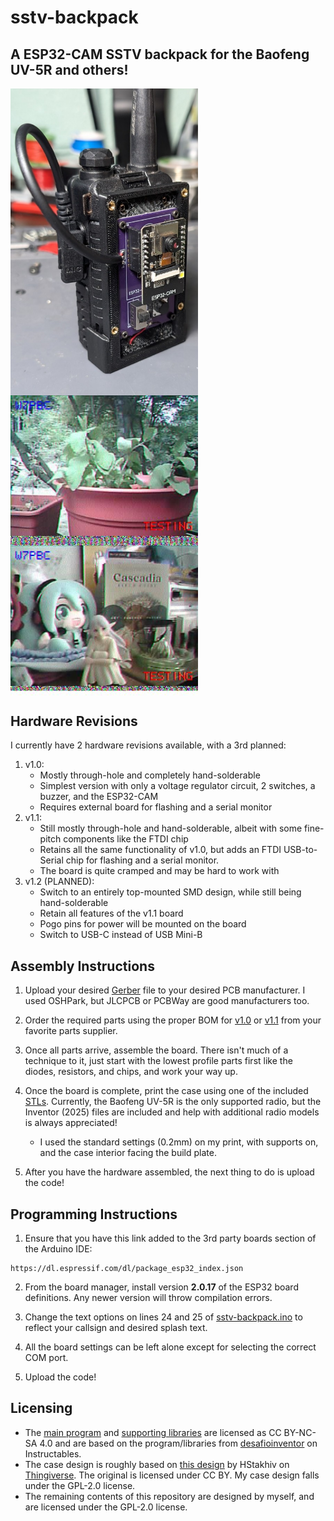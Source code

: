 # sstv-backpack
## A ESP32-CAM SSTV backpack for the Baofeng UV-5R and others!

<img align="center" src="./img/radio.jpg" width="300">
<img align="center" src="./img/sstv1.jpg" width="300">
<img align="center" src="./img/sstv2.jpg" width="300">

## Hardware Revisions
I currently have 2 hardware revisions available, with a 3rd planned: 
1. v1.0:
    * Mostly through-hole and completely hand-solderable
    * Simplest version with only a voltage regulator circuit, 2 switches, a buzzer, and the ESP32-CAM
    * Requires external board for flashing and a serial monitor
2. v1.1: 
    * Still mostly through-hole and hand-solderable, albeit with some fine-pitch components like the FTDI chip
    * Retains all the same functionality of v1.0, but adds an FTDI USB-to-Serial chip for flashing and a serial monitor.
    * The board is quite cramped and may be hard to work with
3. v1.2 (PLANNED):
    * Switch to an entirely top-mounted SMD design, while still being hand-solderable
    * Retain all features of the v1.1 board
    * Pogo pins for power will be mounted on the board
    * Switch to USB-C instead of USB Mini-B  

## Assembly Instructions
1. Upload your desired [Gerber](./hardware/gerbers/) file to your desired PCB manufacturer. I used OSHPark, but JLCPCB or PCBWay are good manufacturers too.

2. Order the required parts using the proper BOM for [v1.0](./hardware/v1.0/sstv-backpack.csv) or [v1.1](./hardware/v1.1/sstv-backpack.csv) from your favorite parts supplier.

3. Once all parts arrive, assemble the board. There isn't much of a technique to it, just start with the lowest profile parts first like the diodes, resistors, and chips, and work your way up.

4. Once the board is complete, print the case using one of the included [STLs](./hardware/case). Currently, the Baofeng UV-5R is the only supported radio, but the Inventor (2025) files are included and help with additional radio models is always appreciated!

    * I used the standard settings (0.2mm) on my print, with supports on, and the case interior facing the build plate.

5. After you have the hardware assembled, the next thing to do is upload the code!

## Programming Instructions
1. Ensure that you have this link added to the 3rd party boards section of the Arduino IDE:
```
https://dl.espressif.com/dl/package_esp32_index.json
```

2. From the board manager, install version **2.0.17** of the ESP32 board definitions. Any newer version will throw compilation errors.

3. Change the text options on lines 24 and 25 of [sstv-backpack.ino](./code/sstv-backpack.ino) to reflect your callsign and desired splash text.

4. All the board settings can be left alone except for selecting the correct COM port.

5. Upload the code!

## Licensing
* The [main program](./code/sstv-backpack.ino) and [supporting libraries](./code/) are licensed as CC BY-NC-SA 4.0 and are based on the program/libraries from [desafioinventor](https://www.instructables.com/SSTV-Capsule-V2-for-High-Altitude-Balloons/) on Instructables. 
* The case design is roughly based on [this design](https://www.thingiverse.com/thing:5270394) by HStakhiv on [Thingiverse](https://www.thingiverse.com/hstakhiv/designs). The original is licensed under CC BY. My case design falls under the GPL-2.0 license.
* The remaining contents of this repository are designed by myself, and are licensed under the GPL-2.0 license.
